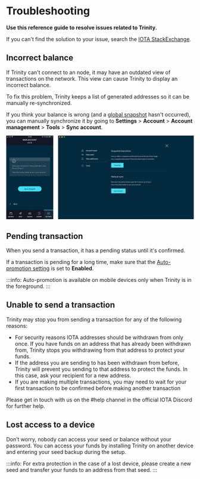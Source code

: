# Troubleshooting

**Use this reference guide to resolve issues related to Trinity.**

If you can't find the solution to your issue, search the [IOTA StackExchange](https://iota.stackexchange.com/).

## Incorrect balance

If Trinity can't connect to an node, it may have an outdated view of transactions on the network. This view can cause Trinity to display an incorrect balance.

To fix this problem, Trinity keeps a list of generated addresses so it can be manually re-synchronized.

If you think your balance is wrong (and a [global snapshot](../how-to-guides/perform-a-snapshot-transition.md) hasn't occurred), you can manually synchronize it by going to **Settings** > **Account** > **Account management** > **Tools** > **Sync account**.

![Manual update](../images/sync.jpg) 

## Pending transaction

When you send a transaction, it has a pending status until it's confirmed.

If a transaction is pending for a long time, make sure that the [Auto-promotion setting](../how-to-guides/auto-promote.md) is set to **Enabled**.

:::info:
Auto-promotion is available on mobile devices only when Trinity is in the foreground.
:::

## Unable to send a transaction

Trinity may stop you from sending a transaction for any of the following reasons:

* For security reasons IOTA addresses should be withdrawn from only once. If you have funds on an address that has already been withdrawn from, Trinity stops you withdrawing from that address to protect your funds.
* If the address you are sending to has been withdrawn from before, Trinity will prevent you sending to that address to protect the funds. In this case, ask your recipient for a new address.
* If you are making multiple transactions, you may need to wait for your first transaction to be confirmed before making another transaction
  
Please get in touch with us on the #help channel in the official IOTA Discord for further help.

## Lost access to a device

Don’t worry, nobody can access your seed or balance without your password. You can access your funds by installing Trinity on another device and entering your seed backup during the setup.

:::info:
For extra protection in the case of a lost device, please create a new seed and transfer your funds to an address from that seed.
:::
